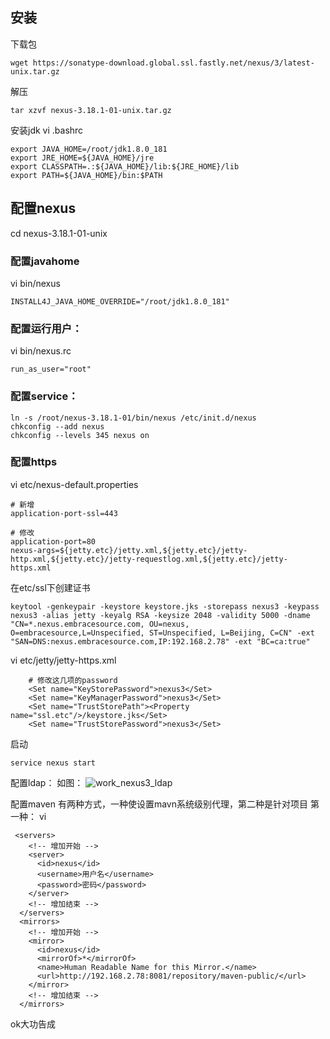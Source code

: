 ## 安装
下载包
```
wget https://sonatype-download.global.ssl.fastly.net/nexus/3/latest-unix.tar.gz
```

解压
```
tar xzvf nexus-3.18.1-01-unix.tar.gz
```

安装jdk
vi .bashrc
```
export JAVA_HOME=/root/jdk1.8.0_181
export JRE_HOME=${JAVA_HOME}/jre
export CLASSPATH=.:${JAVA_HOME}/lib:${JRE_HOME}/lib
export PATH=${JAVA_HOME}/bin:$PATH
```

## 配置nexus
cd nexus-3.18.1-01-unix

### 配置javahome
vi bin/nexus
```
INSTALL4J_JAVA_HOME_OVERRIDE="/root/jdk1.8.0_181"
```

### 配置运行用户：
vi bin/nexus.rc
```
run_as_user="root"
```

### 配置service：
```
ln -s /root/nexus-3.18.1-01/bin/nexus /etc/init.d/nexus
chkconfig --add nexus
chkconfig --levels 345 nexus on
```

### 配置https
vi etc/nexus-default.properties
```
# 新增
application-port-ssl=443  

# 修改
application-port=80
nexus-args=${jetty.etc}/jetty.xml,${jetty.etc}/jetty-http.xml,${jetty.etc}/jetty-requestlog.xml,${jetty.etc}/jetty-https.xml
```

在etc/ssl下创建证书
```
keytool -genkeypair -keystore keystore.jks -storepass nexus3 -keypass nexus3 -alias jetty -keyalg RSA -keysize 2048 -validity 5000 -dname "CN=*.nexus.embracesource.com, OU=nexus, O=embracesource,L=Unspecified, ST=Unspecified, L=Beijing, C=CN" -ext "SAN=DNS:nexus.embracesource.com,IP:192.168.2.78" -ext "BC=ca:true"
```

vi etc/jetty/jetty-https.xml
```  
    # 修改这几项的password
    <Set name="KeyStorePassword">nexus3</Set>
    <Set name="KeyManagerPassword">nexus3</Set>
    <Set name="TrustStorePath"><Property name="ssl.etc"/>/keystore.jks</Set>
    <Set name="TrustStorePassword">nexus3</Set>

```

启动
```
service nexus start
```

配置ldap：
如图：
![work_nexus3_ldap](/images/work_nexus3_ldap.jpg)


配置maven
有两种方式，一种使设置mavn系统级别代理，第二种是针对项目
第一种：
vi 
```
 <servers>
    <!-- 增加开始 -->
    <server>
      <id>nexus</id>
      <username>用户名</username>
      <password>密码</password>
    </server>
    <!-- 增加结束 -->
  </servers>
  <mirrors>
    <!-- 增加开始 -->
  	<mirror>
      <id>nexus</id>
      <mirrorOf>*</mirrorOf>
      <name>Human Readable Name for this Mirror.</name>
      <url>http://192.168.2.78:8081/repository/maven-public/</url>
    </mirror>
    <!-- 增加结束 -->
  </mirrors>
```

ok大功告成

